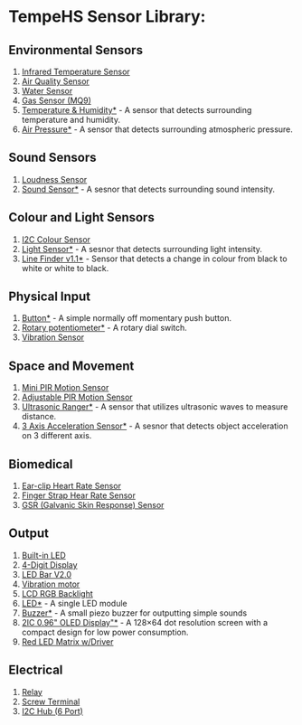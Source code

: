 # TempeHS Sensor Library:

## Environmental Sensors
1. [Infrared Temperature Sensor]()
2. [Air Quality Sensor]()
3. [Water Sensor]()
4. [Gas Sensor (MQ9)]()
5. [Temperature & Humidity*]() - A sensor that detects surrounding temperature and humidity.
6. [Air Pressure*]() -  A sensor that detects surrounding atmospheric pressure.

## Sound Sensors
1. [Loudness Sensor]()
2. [Sound Sensor*]() - A sesnor that detects surrounding sound intensity.

## Colour and Light Sensors
1. [I2C Colour Sensor]()
2. [Light Sensor*]() - A sesnor that detects surrounding light intensity.
3. [Line Finder v1.1*]() -  Sensor that detects a change in colour from black to white or white to black.

## Physical Input
1. [Button*]() -  A simple normally off momentary push button.
2. [Rotary potentiometer*]() - A rotary dial switch.
3. [Vibration Sensor]()

## Space and Movement
1. [Mini PIR Motion Sensor]()
2. [Adjustable PIR Motion Sensor]()
3. [Ultrasonic Ranger*]() - A sensor that utilizes ultrasonic waves to measure distance.
4. [3 Axis Acceleration Sensor*]() - A sesnor that detects object acceleration on 3 different axis.

## Biomedical
1. [Ear-clip Heart Rate Sensor]()
2. [Finger Strap Hear Rate Sensor]()
3. [GSR (Galvanic Skin Response) Sensor]()

## Output
1. [Built-in LED]()
3. [4-Digit Display]()
4. [LED Bar V2.0]()
5. [Vibration motor]()
6. [LCD RGB Backlight]()
7. [LED*]() - A single LED module
8. [Buzzer*]() - A small piezo buzzer for outputting simple sounds
9. [2IC 0.96" OLED Display"*]() - A 128×64 dot resolution screen with a compact design for low power consumption.
10. [Red LED Matrix w/Driver]()

## Electrical
1. [Relay]()
2. [Screw Terminal]()
3. [I2C Hub (6 Port)]()